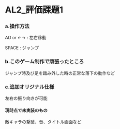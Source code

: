 # AL2_評価課題1

### a.操作方法

AD or ←→ : 左右移動

SPACE : ジャンプ

### b.このゲーム制作で頑張ったところ

ジャンプ時及び足を踏み外した時の正常な落下の動作など

### c.追加オリジナル仕様

左右の振り向きが可能

#### 現時点で未実装のもの

敵キャラの撃破、音、タイトル画面など
